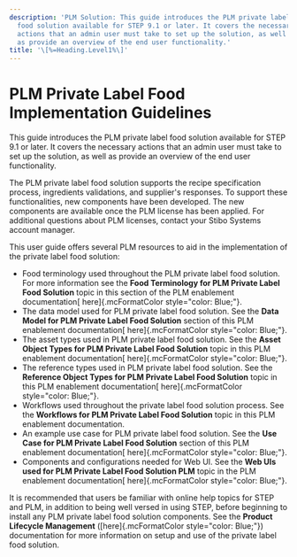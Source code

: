 ```yaml
---
description: 'PLM Solution: This guide introduces the PLM private label
  food solution available for STEP 9.1 or later. It covers the necessary
  actions that an admin user must take to set up the solution, as well
  as provide an overview of the end user functionality.'
title: '\[%=Heading.Level1%\]'
---
```


PLM Private Label Food Implementation Guidelines
================================================

This guide introduces the PLM private label food solution available for
STEP 9.1 or later. It covers the necessary actions that an admin user
must take to set up the solution, as well as provide an overview of the
end user functionality.

The PLM private label food solution supports the recipe specification
process, ingredients validations, and supplier's responses. To support
these functionalities, new components have been developed. The new
components are available once the PLM license has been applied. For
additional questions about PLM licenses, contact your Stibo Systems
account manager.

This user guide offers several PLM resources to aid in the
implementation of the private label food solution:

-   Food terminology used throughout the PLM private label food
    solution. For more information see the **Food Terminology for PLM
    Private Label Food Solution** topic in this section of the PLM
    enablement documentation[ here]{.mcFormatColor
    style="color: Blue;"}.
-   The data model used for PLM private label food solution. See the
    **Data Model for PLM Private Label Food Solution** section of this
    PLM enablement documentation[ here]{.mcFormatColor
    style="color: Blue;"}.
-   The asset types used in PLM private label food solution. See the
    **Asset Object Types for PLM Private Label Food Solution** topic in
    this PLM enablement documentation[ here]{.mcFormatColor
    style="color: Blue;"}.
-   The reference types used in PLM private label food solution. See the
    **Reference Object Types for PLM Private Label Food Solution** topic
    in this PLM enablement documentation[ here]{.mcFormatColor
    style="color: Blue;"}.
-   Workflows used throughout the private label food solution process.
    See the **Workflows for PLM Private Label Food Solution** topic in
    this PLM enablement documentation.
-   An example use case for PLM private label food solution. See the
    **Use Case for PLM Private Label Food Solution** section of this PLM
    enablement documentation[ here]{.mcFormatColor
    style="color: Blue;"}.
-   Components and configurations needed for Web UI. See the **Web UIs
    used for PLM Private Label Food Solution PLM** topic in the PLM
    enablement documentation[ here]{.mcFormatColor
    style="color: Blue;"}.

It is recommended that users be familiar with online help topics for
STEP and PLM, in addition to being well versed in using STEP, before
beginning to install any PLM private label food solution components. See
the **Product Lifecycle Management** ([here]{.mcFormatColor
style="color: Blue;"}) documentation for more information on setup and
use of the private label food solution.
